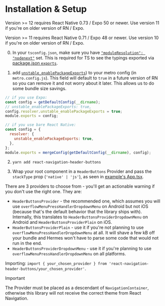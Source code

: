 # Installation & Setup

Version >= 12 requires React Native 0.73 / Expo 50 or newer. Use version 11 if you're on older version of RN / Expo.

Version >= 11 requires React Native 0.71 / Expo 48 or newer. Use version 10 if you're on older version of RN / Expo.

0. In your `tsconfig.json`, make sure you have [`"moduleResolution": "nodenext"`](https://www.typescriptlang.org/tsconfig#moduleResolution) set. This is required for TS to see the typings exported via [package.json `exports`](https://reactnative.dev/blog/2023/06/21/package-exports-support).

1. add [`unstable_enablePackageExports`](https://metrobundler.dev/docs/configuration/#unstable_enablepackageexports-experimental)) to your metro config (in `metro.config.js`). This field will default to `true` in a future version of RN so you can remove it and not worry about it later. This allows us to do some bundle size savings.

```js
// if you use Expo:
const config = getDefaultConfig(__dirname);
// unstable_enablePackageExports: true,
config.resolver.unstable_enablePackageExports = true;
module.exports = config;

// if you use bare React Native:
const config = {
  resolver: {
    unstable_enablePackageExports: true,
  },
};
module.exports = mergeConfig(getDefaultConfig(__dirname), config);
```

2. `yarn add react-navigation-header-buttons`

3. Wrap your root component in a `HeaderButtons` Provider and pass the `stackType` prop (`'native' | 'js'`), as seen in [example's App.tsx](https://github.com/vonovak/react-navigation-header-buttons/blob/master/example/src/App.tsx).

There are 3 providers to choose from - you'll get an actionable warning if you don't use the right one. They are:

- `HeaderButtonsProvider` - the recommended one, which assumes you will use `overflowMenuPressHandlerDropdownMenu` on Android but not iOS (because that's the default behavior that the library ships with). Internally, this translates to `HeaderButtonsProviderDropdownMenu` on Android and `HeaderButtonsProviderPlain` on iOS.
- `HeaderButtonsProviderPlain` - use it if you're not planning to use `overflowMenuPressHandlerDropdownMenu` at all. It will shave a few kB off your bundle and Hermes won't have to parse some code that would not run in the end.
- `HeaderButtonsProviderDropdownMenu` - use it if you're planning to use `overflowMenuPressHandlerDropdownMenu` on all platforms.

Importing: `import { your_chosen_provider } from 'react-navigation-header-buttons/your_chosen_provider'`.

> [!IMPORTANT]
> The Provider must be placed as a descendant of `NavigationContainer`, otherwise this library will not receive the correct theme from React Navigation.
